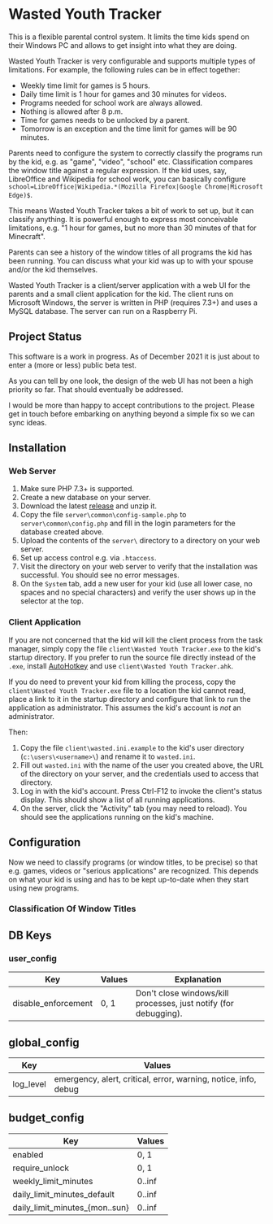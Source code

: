 # Wasted Youth Tracker

This is a flexible parental control system. It limits the time kids spend on their Windows PC and allows to get insight into what they are doing.

Wasted Youth Tracker is very configurable and supports multiple types of limitations. For example, the following rules can be in effect together:

* Weekly time limit for games is 5 hours.
* Daily time limit is 1 hour for games and 30 minutes for videos.
* Programs needed for school work are always allowed.
* Nothing is allowed after 8 p.m.
* Time for games needs to be unlocked by a parent.
* Tomorrow is an exception and the time limit for games will be 90 minutes.

Parents need to configure the system to correctly classify the programs run by the kid, e.g. as "game", "video", "school" etc. Classification compares the window title against a regular expression. If the kid uses, say, LibreOffice and Wikipedia for school work, you can basically configure `school=LibreOffice|Wikipedia.*(Mozilla Firefox|Google Chrome|Microsoft Edge)$`.

This means Wasted Youth Tracker takes a bit of work to set up, but it can classify anything. It is powerful enough to express most conceivable limitations, e.g. "1 hour for games, but no more than 30 minutes of that for Minecraft".

Parents can see a history of the window titles of all programs the kid has been running. You can discuss what your kid was up to with your spouse and/or the kid themselves.

Wasted Youth Tracker is a client/server application with a web UI for the parents and a small client application for the kid. The client runs on Microsoft Windows, the server is written in PHP (requires 7.3+) and uses a MySQL database. The server can run on a Raspberry Pi.

## Project Status

This software is a work in progress. As of December 2021 it is just about to enter a (more or less) public beta test.

As you can tell by one look, the design of the web UI has not been a high priority so far. That should eventually be addressed.

I would be more than happy to accept contributions to the project. Please get in touch before embarking on anything beyond a simple fix so we can sync ideas.

## Installation

### Web Server

1. Make sure PHP 7.3+ is supported.
1. Create a new database on your server.
2. Download the latest [release](https://github.com/zieren/wasted-youth-tracker/releases) and unzip it.
3. Copy the file `server\common\config-sample.php` to `server\common\config.php` and fill in the login parameters for the database created above.
4. Upload the contents of the `server\` directory to a directory on your web server.
5. Set up access control e.g. via `.htaccess`.
6. Visit the directory on your web server to verify that the installation was successful. You should see no error messages.
7. On the `System` tab, add a new user for your kid (use all lower case, no spaces and no special characters) and verify the user shows up in the selector at the top.

### Client Application

If you are not concerned that the kid will kill the client process from the task manager, simply copy the file `client\Wasted Youth Tracker.exe` to the kid's startup directory. If you prefer to run the source file directly instead of the `.exe`, install [AutoHotkey](https://www.autohotkey.com/) and use `client\Wasted Youth Tracker.ahk`.

If you do need to prevent your kid from killing the process, copy the `client\Wasted Youth Tracker.exe` file to a location the kid cannot read, place a link to it in the startup directory and configure that link to run the application as administrator. This assumes the kid's account is *not* an administrator.

Then:

1. Copy the file `client\wasted.ini.example` to the kid's user directory (`c:\users\<username>\`) and rename it to `wasted.ini`.
2. Fill out `wasted.ini` with the name of the user you created above, the URL of the directory on your server, and the credentials used to access that directory.
3. Log in with the kid's account. Press Ctrl-F12 to invoke the client's status display. This should show a list of all running applications.
4. On the server, click the "Activity" tab (you may need to reload). You should see the applications running on the kid's machine.

## Configuration

Now we need to classify programs (or window titles, to be precise) so that e.g. games, videos or "serious applications" are recognized. This depends on what your kid is using and has to be kept up-to-date when they start using new programs.

### Classification Of Window Titles



## DB Keys

### user_config

| Key | Values | Explanation |
| --- | ------ | ----------- |
| disable_enforcement | 0, 1 | Don't close windows/kill processes, just notify (for debugging). |

## global_config

| Key | Values |
| --- | ------ |
| log_level | emergency, alert, critical, error, warning, notice, info, debug |

## budget_config

| Key | Values |
| --- | ------ |
| enabled                        | 0, 1   |
| require_unlock                 | 0, 1   |
| weekly_limit_minutes           | 0..inf |
| daily_limit_minutes_default    | 0..inf |
| daily_limit_minutes_{mon..sun} | 0..inf |
